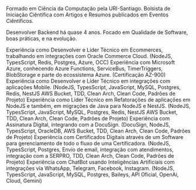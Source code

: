 Formado em Ciência da Computação pela URI-Santiago.
Bolsista de Iniciação Ciêntifica com Artigos e Resumos publicados em Eventos Ciêntificos.

Desenvolver Backend há quase 4 anos. 
Focado em Qualidade de Software, boas práticas, e na evolução.

Experiência como Desenvolver e Líder Técnico em Ecommerces, trabalhando em integrações com Oracle Commerce Cloud. (NodeJS, TypesScript, Redis, Postgres, Azure, OCC)
Experiência com Microsoft Azure, conhecendo Azure Functions, ServiceBus, TimerTriggers, BlobStorage e parte do ecossistema Azure. (Certificação AZ-900)
Experiência como Desenvolver e Líder Técnico em integrações com aplicações Mobile. (NodeJS, TypesScript, JavaScript, MySQL, Postgres, Redis, NestJS AWS Bucket, TDD, Clean Arch, Clean Code, Padrões de Projeto)
Experiência como Líder Técnico em Refatorações de aplicações em NodeJS e também, em migrações de Java para NodeJS e NestJS. (NodeJS, TypesScript, JavaScript, MySQL, Postgres, Redis, NestJS AWS Bucket, TDD, Clean Arch, Clean Code, Padrões de Projeto)
Experiência com Assinatura Digital, integrando com a DocuSign. (DocuSign, NodeJS, TypesScript, OracleDB, AWS Bucket, TDD, Clean Arch, Clean Code, Padrões de Projeto)
Experiência com Certificados Digitais através de um Software para gerenciamento de todo o fluxo de uma Certificadora. (NodeJS, TypesScript, Postgres, Envio de email, integração com atendimentos, integração com a SERPRO, TDD, Clean Arch, Clean Code, Padrões de Projeto)
Experiência com ChatBot usando Inteligências Artificiais com integrações via WhatsApp, Telegram, Facebook, Instagram. (NodeJS, TypesScript, JavaScript, MySQL, Postgres, Baileys, API Oficial, OpenAi, Cloud, Gemini)
